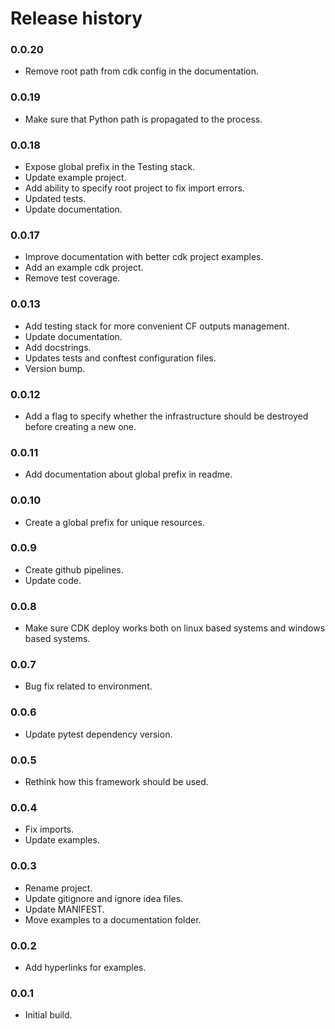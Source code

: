 # Release history

### 0.0.20
* Remove root path from cdk config in the documentation.

### 0.0.19
* Make sure that Python path is propagated to the process.

### 0.0.18
* Expose global prefix in the Testing stack.
* Update example project.
* Add ability to specify root project to fix import errors.
* Updated tests.
* Update documentation.

### 0.0.17
* Improve documentation with better cdk project examples.
* Add an example cdk project.
* Remove test coverage.

### 0.0.13
* Add testing stack for more convenient CF outputs management.
* Update documentation.
* Add docstrings.
* Updates tests and conftest configuration files.
* Version bump.

### 0.0.12
* Add a flag to specify whether the infrastructure should be destroyed
before creating a new one.

### 0.0.11
* Add documentation about global prefix in readme.

### 0.0.10
* Create a global prefix for unique resources.

### 0.0.9
* Create github pipelines.
* Update code.

### 0.0.8
* Make sure CDK deploy works both on linux based systems and windows based systems.

### 0.0.7
* Bug fix related to environment.

### 0.0.6
* Update pytest dependency version.

### 0.0.5
* Rethink how this framework should be used.

### 0.0.4
* Fix imports.
* Update examples.

### 0.0.3
* Rename project.
* Update gitignore and ignore idea files.
* Update MANIFEST.
* Move examples to a documentation folder.

### 0.0.2
* Add hyperlinks for examples.

### 0.0.1
* Initial build.